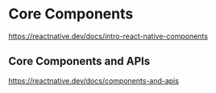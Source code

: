 # Core Components

https://reactnative.dev/docs/intro-react-native-components

## Core Components and APIs

https://reactnative.dev/docs/components-and-apis
